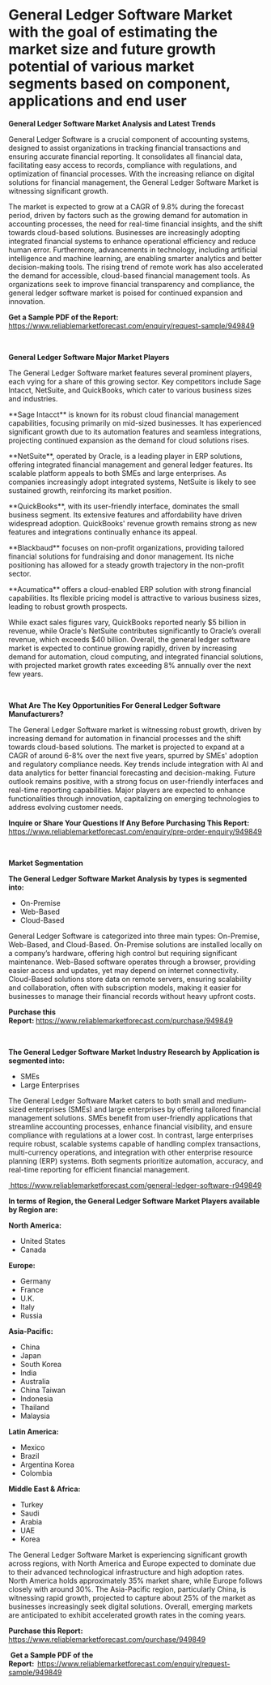 <p><h1>General Ledger Software Market with the goal of estimating the market size and future growth potential of various market segments based on component, applications and end user</h1></p><p><strong>General Ledger Software Market Analysis and Latest Trends</strong></p>
<p><p>General Ledger Software is a crucial component of accounting systems, designed to assist organizations in tracking financial transactions and ensuring accurate financial reporting. It consolidates all financial data, facilitating easy access to records, compliance with regulations, and optimization of financial processes. With the increasing reliance on digital solutions for financial management, the General Ledger Software Market is witnessing significant growth. </p><p>The market is expected to grow at a CAGR of 9.8% during the forecast period, driven by factors such as the growing demand for automation in accounting processes, the need for real-time financial insights, and the shift towards cloud-based solutions. Businesses are increasingly adopting integrated financial systems to enhance operational efficiency and reduce human error. Furthermore, advancements in technology, including artificial intelligence and machine learning, are enabling smarter analytics and better decision-making tools. The rising trend of remote work has also accelerated the demand for accessible, cloud-based financial management tools. As organizations seek to improve financial transparency and compliance, the general ledger software market is poised for continued expansion and innovation.</p></p>
<p><strong>Get a Sample PDF of the Report:&nbsp;</strong> <a href="https://www.reliablemarketforecast.com/enquiry/request-sample/949849?utm_campaign=1097&utm_medium=2&utm_source=Github&utm_content=ia&utm_term=16042025&utm_id=general-ledger-software">https://www.reliablemarketforecast.com/enquiry/request-sample/949849</a></p>
<p>&nbsp;</p>
<p><strong>General Ledger Software Major Market Players</strong></p>
<p><p>The General Ledger Software market features several prominent players, each vying for a share of this growing sector. Key competitors include Sage Intacct, NetSuite, and QuickBooks, which cater to various business sizes and industries.</p><p>**Sage Intacct** is known for its robust cloud financial management capabilities, focusing primarily on mid-sized businesses. It has experienced significant growth due to its automation features and seamless integrations, projecting continued expansion as the demand for cloud solutions rises.</p><p>**NetSuite**, operated by Oracle, is a leading player in ERP solutions, offering integrated financial management and general ledger features. Its scalable platform appeals to both SMEs and large enterprises. As companies increasingly adopt integrated systems, NetSuite is likely to see sustained growth, reinforcing its market position.</p><p>**QuickBooks**, with its user-friendly interface, dominates the small business segment. Its extensive features and affordability have driven widespread adoption. QuickBooks' revenue growth remains strong as new features and integrations continually enhance its appeal.</p><p>**Blackbaud** focuses on non-profit organizations, providing tailored financial solutions for fundraising and donor management. Its niche positioning has allowed for a steady growth trajectory in the non-profit sector.</p><p>**Acumatica** offers a cloud-enabled ERP solution with strong financial capabilities. Its flexible pricing model is attractive to various business sizes, leading to robust growth prospects.</p><p>While exact sales figures vary, QuickBooks reported nearly $5 billion in revenue, while Oracle's NetSuite contributes significantly to Oracle’s overall revenue, which exceeds $40 billion. Overall, the general ledger software market is expected to continue growing rapidly, driven by increasing demand for automation, cloud computing, and integrated financial solutions, with projected market growth rates exceeding 8% annually over the next few years.</p></p>
<p>&nbsp;</p>
<p><strong>What Are The Key Opportunities For General Ledger Software Manufacturers?</strong></p>
<p><p>The General Ledger Software market is witnessing robust growth, driven by increasing demand for automation in financial processes and the shift towards cloud-based solutions. The market is projected to expand at a CAGR of around 6-8% over the next five years, spurred by SMEs' adoption and regulatory compliance needs. Key trends include integration with AI and data analytics for better financial forecasting and decision-making. Future outlook remains positive, with a strong focus on user-friendly interfaces and real-time reporting capabilities. Major players are expected to enhance functionalities through innovation, capitalizing on emerging technologies to address evolving customer needs.</p></p>
<p><strong>Inquire or Share Your Questions If Any Before Purchasing This Report:</strong> <a href="https://www.reliablemarketforecast.com/enquiry/pre-order-enquiry/949849?utm_campaign=1097&utm_medium=2&utm_source=Github&utm_content=ia&utm_term=16042025&utm_id=general-ledger-software">https://www.reliablemarketforecast.com/enquiry/pre-order-enquiry/949849</a></p>
<p>&nbsp;</p>
<p><strong>Market Segmentation</strong></p>
<p><strong>The General Ledger Software Market Analysis by types is segmented into:</strong></p>
<p><ul><li>On-Premise</li><li>Web-Based</li><li>Cloud-Based</li></ul></p>
<p><p>General Ledger Software is categorized into three main types: On-Premise, Web-Based, and Cloud-Based. On-Premise solutions are installed locally on a company’s hardware, offering high control but requiring significant maintenance. Web-Based software operates through a browser, providing easier access and updates, yet may depend on internet connectivity. Cloud-Based solutions store data on remote servers, ensuring scalability and collaboration, often with subscription models, making it easier for businesses to manage their financial records without heavy upfront costs.</p></p>
<p><strong>Purchase this Report:&nbsp;</strong><a href="https://www.reliablemarketforecast.com/purchase/949849?utm_campaign=1097&utm_medium=2&utm_source=Github&utm_content=ia&utm_term=16042025&utm_id=general-ledger-software">https://www.reliablemarketforecast.com/purchase/949849</a></p>
<p>&nbsp;</p>
<p><strong>The General Ledger Software Market Industry Research by Application is segmented into:</strong></p>
<p><ul><li>SMEs</li><li>Large Enterprises</li></ul></p>
<p><p>The General Ledger Software Market caters to both small and medium-sized enterprises (SMEs) and large enterprises by offering tailored financial management solutions. SMEs benefit from user-friendly applications that streamline accounting processes, enhance financial visibility, and ensure compliance with regulations at a lower cost. In contrast, large enterprises require robust, scalable systems capable of handling complex transactions, multi-currency operations, and integration with other enterprise resource planning (ERP) systems. Both segments prioritize automation, accuracy, and real-time reporting for efficient financial management.</p></p>
<p><a href="https://www.reliablemarketforecast.com/general-ledger-software-r949849?utm_campaign=1097&utm_medium=2&utm_source=Github&utm_content=ia&utm_term=16042025&utm_id=general-ledger-software">&nbsp;https://www.reliablemarketforecast.com/general-ledger-software-r949849</a></p>
<p><strong>In terms of Region, the General Ledger Software Market Players available by Region are:</strong></p>
<p>
    <p> <strong> North America: </strong>
        <ul>
            <li>United States</li>
            <li>Canada</li>
        </ul>
        </p> 
    <p> <strong> Europe: </strong>
        <ul>
            <li>Germany</li>
            <li>France</li>
            <li>U.K.</li>
            <li>Italy</li>
            <li>Russia</li>
        </ul>
        </p> 
    <p> <strong> Asia-Pacific: </strong>
        <ul>
            <li>China</li>
            <li>Japan</li>
            <li>South Korea</li>
            <li>India</li>
            <li>Australia</li>
            <li>China Taiwan</li>
            <li>Indonesia</li>
            <li>Thailand</li>
            <li>Malaysia</li>
        </ul>
        </p> 
    <p> <strong> Latin America: </strong>
        <ul>
            <li>Mexico</li>
            <li>Brazil</li>
            <li>Argentina Korea</li>
            <li>Colombia</li>
        </ul>
        </p> 
    <p> <strong> Middle East & Africa: </strong>
        <ul>
            <li>Turkey</li>
            <li>Saudi</li>
            <li>Arabia</li>
            <li>UAE</li>
            <li>Korea</li>
        </ul>
    </p>
    </p>
<p><p>The General Ledger Software Market is experiencing significant growth across regions, with North America and Europe expected to dominate due to their advanced technological infrastructure and high adoption rates. North America holds approximately 35% market share, while Europe follows closely with around 30%. The Asia-Pacific region, particularly China, is witnessing rapid growth, projected to capture about 25% of the market as businesses increasingly seek digital solutions. Overall, emerging markets are anticipated to exhibit accelerated growth rates in the coming years.</p></p>
<p><strong>Purchase this Report: </strong><a href="https://www.reliablemarketforecast.com/purchase/949849?utm_campaign=1097&utm_medium=2&utm_source=Github&utm_content=ia&utm_term=16042025&utm_id=general-ledger-software">https://www.reliablemarketforecast.com/purchase/949849</a></p>
<p>&nbsp;<strong>Get a Sample PDF of the Report:&nbsp;&nbsp;</strong><a href="https://www.reliablemarketforecast.com/enquiry/request-sample/949849?utm_campaign=1097&utm_medium=2&utm_source=Github&utm_content=ia&utm_term=16042025&utm_id=general-ledger-software">https://www.reliablemarketforecast.com/enquiry/request-sample/949849</a></p>
<p><strong></strong></p>
<p><p></p><p></p><p></p></p>